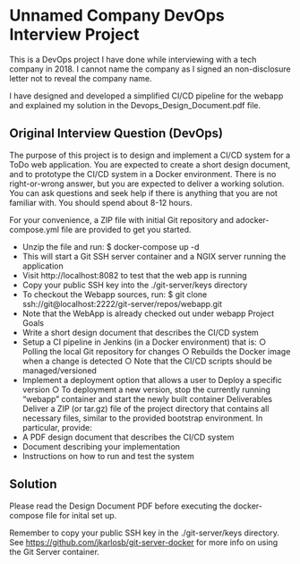 # Unnamed Company DevOps Interview Project
This is a DevOps project I have done while interviewing with a tech company in 2018. I cannot name the company as I signed an non-disclosure letter not to reveal the company name. 

I have designed and developed a simplified CI/CD pipeline for the webapp and explained my solution in the Devops_Design_Document.pdf file.

## Original Interview Question (DevOps)

The purpose of this project is to design and implement a CI/CD system for a ToDo web application. You are expected to create a short design document, and to prototype the CI/CD system in a Docker environment.
There is no right-or-wrong answer, but you are expected to deliver a working solution. You can ask questions and seek help if there is anything that you are not familiar with. You should spend about 8-12 hours.

For your convenience, a ZIP file with initial Git repository and a ​docker-compose.yml​ file are provided to get you started.
- Unzip the file and run:
$ docker-compose up -d
- This will start a Git SSH server container and a NGIX server running the application
- Visit ​http://localhost:8082​ to test that the web app is running
- Copy your public SSH key into the ./git-server/keys directory
- To checkout the Webapp sources, run:
$ git clone ssh://git@localhost:2222/git-server/repos/webapp.git
- Note that the WebApp is already checked out under webapp
Project Goals
- Write a short design document that describes the CI/CD system
- Setup a CI pipeline in Jenkins (in a Docker environment) that is:
○ Polling the local Git repository for changes
○ Rebuilds the Docker image when a change is detected
○ Note that the CI/CD scripts should be managed/versioned
- Implement a deployment option that allows a user to Deploy a specific version
○ To deployment a new version, stop the currently running “webapp” container and
start the newly built container
Deliverables
Deliver a ZIP (or tar.gz) file of the project directory that contains all necessary files, similar to the provided bootstrap environment. In particular, provide:
- A PDF design document that describes the CI/CD system
- Document describing your implementation
- Instructions on how to run and test the system

## Solution

Please read the Design Document PDF before executing the docker-compose file for inital set up.

Remember to copy your public SSH key in the ./git-server/keys directory.
See https://github.com/jkarlosb/git-server-docker for more info on using the Git Server container.

